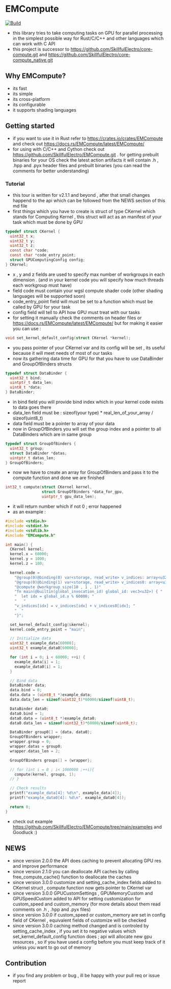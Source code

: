 # EMCompute
[![Build](https://github.com/SkillfulElectro/EMCompute/actions/workflows/rust.yml/badge.svg)](https://github.com/SkillfulElectro/EMCompute/actions/workflows/rust.yml)
- this library tries to take computing tasks on GPU for parallel processing in the simplest possible way for Rust/C/C++ and other languages which can work with C API
- this project is successor to https://github.com/SkillfulElectro/core-compute.git and https://github.com/SkillfulElectro/core-compute_native.git

## Why EMCompute?
- its fast
- its simple 
- its cross-platform
- its configurable
- it supports shading languages

## Getting started
- if you want to use it in Rust refer to https://crates.io/crates/EMCompute and check out https://docs.rs/EMCompute/latest/EMCompute/
- for using with C/C++ and Cython check out https://github.com/SkillfulElectro/EMCompute.git . for getting prebuilt binaries for your OS check the latest action artifacts it will contain .h , .hpp and .pyx header files and prebuilt binaries (you can read the comments for better understanding)

### Tutorial
- this tour is written for v2.1.1 and beyond , after that small changes happend to the api which can be followed from the NEWS section of this md file
- first things which you have to create is struct of type CKernel which stands for Computing Kernel , this struct will act as an manifest of your task which must be done by GPU 
```c
typedef struct CKernel {
  uint32_t x;
  uint32_t y;
  uint32_t z;
  const char *code;
  const char *code_entry_point;
  struct GPUComputingConfig config;
} CKernel;
```
- x , y and z fields are used to specify max number of workgroups in each dimension . (and in your kernel code you will specify how much threads each workgroup must have)
- field code must contain your wgsl compute shader code (other shading languages will be supported soon)
- code_entry_point field will must be set to a function which must be called by GPU for your task 
- config field will tell to API how GPU must treat with our tasks 
- for setting it manually check the comments on header files or https://docs.rs/EMCompute/latest/EMCompute/ but for making it easier you can use : 
```c 
void set_kernel_default_config(struct CKernel *kernel);
```
- you pass pointer of your CKernel var and its config will be set , its useful because it will meet needs of most of our tasks
- now its gathering data time for GPU for that you have to use DataBinder and GroupOfBinders structs 
```c 
typedef struct DataBinder {
  uint32_t bind;
  uintptr_t data_len;
  uint8_t *data;
} DataBinder;
```
- in bind field you will provide bind index which in your kernel code exists to data goes there 
- data_len field must be : sizeof(your type) * real_len_of_your_array / sizeof(uint8_t)
- data field must be a pointer to array of your data 
- now in GroupOfBinders you will set the group index and a pointer to all DataBinders which are in same group 
```c 
typedef struct GroupOfBinders {
  uint32_t group;
  struct DataBinder *datas;
  uintptr_t datas_len;
} GroupOfBinders;
```
- now we have to create an array for GroupOfBinders and pass it to the compute function and done we are finished
```c 
int32_t compute(struct CKernel kernel,
                struct GroupOfBinders *data_for_gpu,
                uintptr_t gpu_data_len);
```
- it will return number which if not 0 ; error happened
- as an example : 
```main.c 
#include <stdio.h>
#include <stdint.h>
#include <stdlib.h>  
#include "EMCompute.h"

int main() {
  CKernel kernel;
  kernel.x = 60000;  
  kernel.y = 1000;
  kernel.z = 100;

  kernel.code = 
    "@group(0)@binding(0) var<storage, read_write> v_indices: array<u32>; "
    "@group(0)@binding(1) var<storage, read_write> v_indices0: array<u32>; "
    "@compute @workgroup_size(10 , 1 , 1)" 
    "fn main(@builtin(global_invocation_id) global_id: vec3<u32>) { "
    "  let idx = global_id.x % 60000; "
    "   "
    "v_indices[idx] = v_indices[idx] + v_indices0[idx]; "
    "  "
    "}";

  set_kernel_default_config(&kernel);
  kernel.code_entry_point = "main";

  // Initialize data
  uint32_t example_data[60000];
  uint32_t example_data0[60000];

  for (int i = 0; i < 60000; ++i) {
    example_data[i] = 1;
    example_data0[i] = 1;
  }

  // Bind data
  DataBinder data;
  data.bind = 0;
  data.data = (uint8_t *)example_data;
  data.data_len = sizeof(uint32_t)*60000/sizeof(uint8_t);

  DataBinder data0;
  data0.bind = 1;
  data0.data = (uint8_t *)example_data0;
  data0.data_len = sizeof(uint32_t)*60000/sizeof(uint8_t);

  DataBinder group0[] = {data, data0};
  GroupOfBinders wrapper;
  wrapper.group = 0;
  wrapper.datas = group0;
  wrapper.datas_len = 2;

  GroupOfBinders groups[] = {wrapper};

  // for (int i = 0 ; i< 1000000 ;++i){
    compute(kernel, groups, 1);
  // }

  // Check results
  printf("example_data[4]: %d\n", example_data[4]);
  printf("example_data0[4]: %d\n", example_data0[4]);

  return 0;
}
```
- check out example https://github.com/SkillfulElectro/EMCompute/tree/main/examples and Goodluck :)

## NEWS
- since version 2.0.0 the API does caching to prevent allocating GPU res and improve performance 
- since version 2.1.0 you can deallocate API caches by calling free_compute_cache() function to deallocate the caches
- since version 3.0.0 customize and setting_cache_index fields added to CKernel struct , compute function now gets pointer to CKernel var 
- since version 3.0.0 GPUCustomSettings , GPUMemoryCustom and GPUSpeedCustom added to API for setting customization for custom_speed and custom_memory (for more details about them read comments on .h , .hpp and .pyx files)
- since version 3.0.0 if custom_speed or custom_memory are set in config field of CKernel , equivalent fields of customize will be checked
- since version 3.0.0 caching method changed and is controled by setting_cache_index , if you set it to negative values which set_kernel_default_config function does ; api will allocate new gpu resources , so if you have used a config before you must keep track of it unless you want to go out of memory


## Contribution
- if you find any problem or bug , ill be happy with your pull req or issue report 
